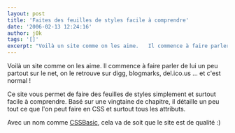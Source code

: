 ```yaml
---
layout: post
title: 'Faites des feuilles de styles facile à comprendre'
date: '2006-02-13 12:24:16'
author: j0k
tags: '[]'
excerpt: "Voilà un site comme on les aime.   Il commence à faire parler de lui un peu partout sur le net, on le retrouve sur digg, blogmarks, del.ico.us ... et c'est normal !  \n  \nCe site vous permet de faire des feuilles de styles simplement et surtout facile à comprendre. Basé sur une vingtaine de chapitre, il détaille un peu tout ce que l'on peut faire en CSS et      …"
---
```


Voilà un site comme on les aime.   Il commence à faire parler de lui un peu partout sur le net, on le retrouve sur digg, blogmarks, del.ico.us ... et c'est normal !

Ce site vous permet de faire des feuilles de styles simplement et surtout facile à comprendre. Basé sur une vingtaine de chapitre, il détaille un peu tout ce que l'on peut faire en CSS et surtout tous les attributs.

Avec un nom comme [CSSBasic](http://www.cssbasics.com/), cela va de soit que le site est de qualité :)
